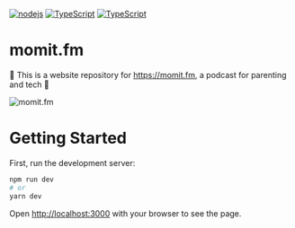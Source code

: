 [![nodejs](https://img.shields.io/badge/nodejs-16.13.1-brightgreen)](https://nodejs.org)
[![TypeScript](https://img.shields.io/badge/TypeScript-4.4.3-brightgreen)](https://www.typescriptlang.org/)
[![TypeScript](https://badges.frapsoft.com/typescript/code/typescript.svg?v=101)](https://github.com/ellerbrock/typescript-badges/)
<!-- ![Vercel](https://vercelbadge.vercel.app/api/fuzzy31u/momitfm) -->

# momit.fm
🍒 This is a website repository for https://momit.fm, a podcast for parenting and tech 🍇

![momit.fm](https://s3-us-west-2.amazonaws.com/anchor-generated-image-bank/production/podcast_uploaded_nologo400/18189097/18189097-1643073624489-d9fed6b7c887c.jpg)

# Getting Started

First, run the development server:

```bash
npm run dev
# or
yarn dev
```

Open [http://localhost:3000](http://localhost:3000) with your browser to see the page.
